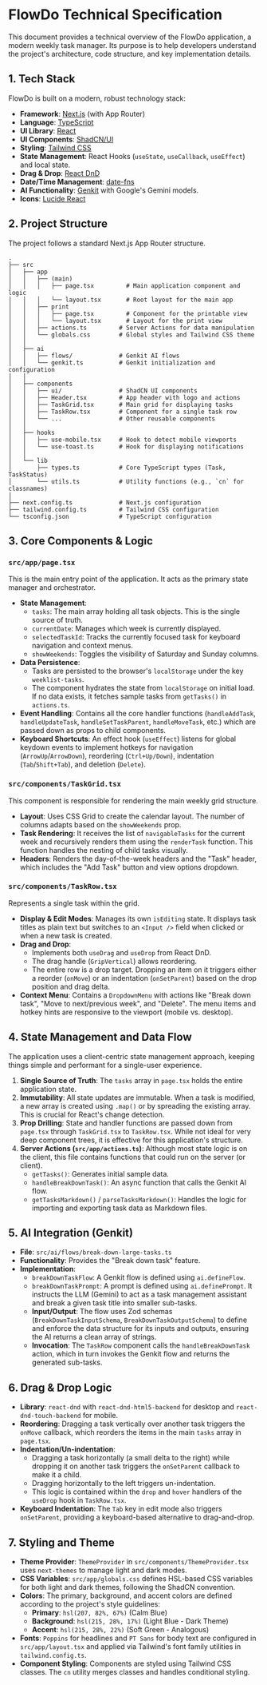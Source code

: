 # FlowDo Technical Specification

This document provides a technical overview of the FlowDo application, a modern weekly task manager. Its purpose is to help developers understand the project's architecture, code structure, and key implementation details.

## 1. Tech Stack

FlowDo is built on a modern, robust technology stack:

- **Framework**: [Next.js](https://nextjs.org/) (with App Router)
- **Language**: [TypeScript](https://www.typescriptlang.org/)
- **UI Library**: [React](https://react.dev/)
- **UI Components**: [ShadCN/UI](https://ui.shadcn.com/)
- **Styling**: [Tailwind CSS](https://tailwindcss.com/)
- **State Management**: React Hooks (`useState`, `useCallback`, `useEffect`) and local state.
- **Drag & Drop**: [React DnD](https://react-dnd.github.io/react-dnd/)
- **Date/Time Management**: [date-fns](https://date-fns.org/)
- **AI Functionality**: [Genkit](https://firebase.google.com/docs/genkit) with Google's Gemini models.
- **Icons**: [Lucide React](https://lucide.dev/)

## 2. Project Structure

The project follows a standard Next.js App Router structure.

```
.
├── src
│   ├── app
│   │   ├── (main)
│   │   │   ├── page.tsx         # Main application component and logic
│   │   │   └── layout.tsx       # Root layout for the main app
│   │   ├── print
│   │   │   ├── page.tsx         # Component for the printable view
│   │   │   └── layout.tsx       # Layout for the print view
│   │   ├── actions.ts         # Server Actions for data manipulation
│   │   └── globals.css        # Global styles and Tailwind CSS theme
│   │
│   ├── ai
│   │   ├── flows/             # Genkit AI flows
│   │   └── genkit.ts          # Genkit initialization and configuration
│   │
│   ├── components
│   │   ├── ui/                # ShadCN UI components
│   │   ├── Header.tsx         # App header with logo and actions
│   │   ├── TaskGrid.tsx       # Main grid for displaying tasks
│   │   ├── TaskRow.tsx        # Component for a single task row
│   │   └── ...                # Other reusable components
│   │
│   ├── hooks
│   │   ├── use-mobile.tsx     # Hook to detect mobile viewports
│   │   └── use-toast.ts       # Hook for displaying notifications
│   │
│   └── lib
│       ├── types.ts           # Core TypeScript types (Task, TaskStatus)
│       └── utils.ts           # Utility functions (e.g., `cn` for classnames)
│
├── next.config.ts             # Next.js configuration
├── tailwind.config.ts         # Tailwind CSS configuration
└── tsconfig.json              # TypeScript configuration
```

## 3. Core Components & Logic

### `src/app/page.tsx`

This is the main entry point of the application. It acts as the primary state manager and orchestrator.

- **State Management**:
  - `tasks`: The main array holding all task objects. This is the single source of truth.
  - `currentDate`: Manages which week is currently displayed.
  - `selectedTaskId`: Tracks the currently focused task for keyboard navigation and context menus.
  - `showWeekends`: Toggles the visibility of Saturday and Sunday columns.
- **Data Persistence**:
  - Tasks are persisted to the browser's `localStorage` under the key `weeklist-tasks`.
  - The component hydrates the state from `localStorage` on initial load. If no data exists, it fetches sample tasks from `getTasks()` in `actions.ts`.
- **Event Handling**: Contains all the core handler functions (`handleAddTask`, `handleUpdateTask`, `handleSetTaskParent`, `handleMoveTask`, etc.) which are passed down as props to child components.
- **Keyboard Shortcuts**: An effect hook (`useEffect`) listens for global keydown events to implement hotkeys for navigation (`ArrowUp`/`ArrowDown`), reordering (`Ctrl+Up/Down`), indentation (`Tab`/`Shift+Tab`), and deletion (`Delete`).

### `src/components/TaskGrid.tsx`

This component is responsible for rendering the main weekly grid structure.

- **Layout**: Uses CSS Grid to create the calendar layout. The number of columns adapts based on the `showWeekends` prop.
- **Task Rendering**: It receives the list of `navigableTasks` for the current week and recursively renders them using the `renderTask` function. This function handles the nesting of child tasks visually.
- **Headers**: Renders the day-of-the-week headers and the "Task" header, which includes the "Add Task" button and view options dropdown.

### `src/components/TaskRow.tsx`

Represents a single task within the grid.

- **Display & Edit Modes**: Manages its own `isEditing` state. It displays task titles as plain text but switches to an `<Input />` field when clicked or when a new task is created.
- **Drag and Drop**:
  - Implements both `useDrag` and `useDrop` from React DnD.
  - The drag handle (`GripVertical`) allows reordering.
  - The entire row is a drop target. Dropping an item on it triggers either a reorder (`onMove`) or an indentation (`onSetParent`) based on the drop position and drag delta.
- **Context Menu**: Contains a `DropdownMenu` with actions like "Break down task", "Move to next/previous week", and "Delete". The menu items and hotkey hints are responsive to the viewport (mobile vs. desktop).

## 4. State Management and Data Flow

The application uses a client-centric state management approach, keeping things simple and performant for a single-user experience.

1.  **Single Source of Truth**: The `tasks` array in `page.tsx` holds the entire application state.
2.  **Immutability**: All state updates are immutable. When a task is modified, a new array is created using `.map()` or by spreading the existing array. This is crucial for React's change detection.
3.  **Prop Drilling**: State and handler functions are passed down from `page.tsx` through `TaskGrid.tsx` to `TaskRow.tsx`. While not ideal for very deep component trees, it is effective for this application's structure.
4.  **Server Actions (`src/app/actions.ts`)**: Although most state logic is on the client, this file contains functions that could run on the server (or client).
    - `getTasks()`: Generates initial sample data.
    - `handleBreakDownTask()`: An async function that calls the Genkit AI flow.
    - `getTasksMarkdown()` / `parseTasksMarkdown()`: Handles the logic for importing and exporting task data as Markdown files.

## 5. AI Integration (Genkit)

- **File**: `src/ai/flows/break-down-large-tasks.ts`
- **Functionality**: Provides the "Break down task" feature.
- **Implementation**:
  - `breakDownTaskFlow`: A Genkit flow is defined using `ai.defineFlow`.
  - `breakDownTaskPrompt`: A prompt is defined using `ai.definePrompt`. It instructs the LLM (Gemini) to act as a task management assistant and break a given task title into smaller sub-tasks.
  - **Input/Output**: The flow uses Zod schemas (`BreakDownTaskInputSchema`, `BreakDownTaskOutputSchema`) to define and enforce the data structure for its inputs and outputs, ensuring the AI returns a clean array of strings.
  - **Invocation**: The `TaskRow` component calls the `handleBreakDownTask` action, which in turn invokes the Genkit flow and returns the generated sub-tasks.

## 6. Drag & Drop Logic

- **Library**: `react-dnd` with `react-dnd-html5-backend` for desktop and `react-dnd-touch-backend` for mobile.
- **Reordering**: Dragging a task vertically over another task triggers the `onMove` callback, which reorders the items in the main `tasks` array in `page.tsx`.
- **Indentation/Un-indentation**:
  - Dragging a task horizontally (a small delta to the right) while dropping it on another task triggers the `onSetParent` callback to make it a child.
  - Dragging horizontally to the left triggers un-indentation.
  - This logic is contained within the `drop` and `hover` handlers of the `useDrop` hook in `TaskRow.tsx`.
- **Keyboard Indentation**: The `Tab` key in edit mode also triggers `onSetParent`, providing a keyboard-based alternative to drag-and-drop.

## 7. Styling and Theme

- **Theme Provider**: `ThemeProvider` in `src/components/ThemeProvider.tsx` uses `next-themes` to manage light and dark modes.
- **CSS Variables**: `src/app/globals.css` defines HSL-based CSS variables for both light and dark themes, following the ShadCN convention.
- **Colors**: The primary, background, and accent colors are defined according to the project's style guidelines:
  - **Primary**: `hsl(207, 82%, 67%)` (Calm Blue)
  - **Background**: `hsl(215, 28%, 17%)` (Light Blue - Dark Theme)
  - **Accent**: `hsl(215, 28%, 22%)` (Soft Green - Analogous)
- **Fonts**: `Poppins` for headlines and `PT Sans` for body text are configured in `src/app/layout.tsx` and applied via Tailwind's font family utilities in `tailwind.config.ts`.
- **Component Styling**: Components are styled using Tailwind CSS classes. The `cn` utility merges classes and handles conditional styling.